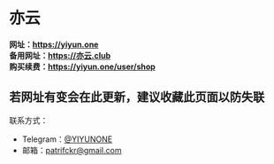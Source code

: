 # 亦云
**网址：https://yiyun.one** <br>
**备用网址：https://亦云.club** <br>
**购买续费：https://yiyun.one/user/shop** <br>
## 若网址有变会在此更新，建议收藏此页面以防失联
联系方式：
- Telegram：[@YIYUNONE](https://t.me/yiyunone)
- 邮箱：<patrifckr@gmail.com>
